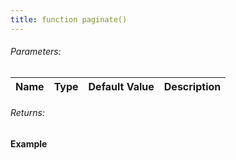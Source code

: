 ```yaml
---
title: function paginate()
---
```


###### Parameters:

| Name | Type | Default Value | Description |
| ---- | ---- | ------------- | ----------- |

###### Returns:


#### Example
